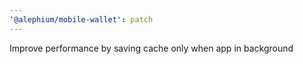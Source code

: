 ```yaml
---
'@alephium/mobile-wallet': patch
---
```


Improve performance by saving cache only when app in background
